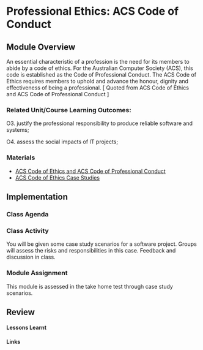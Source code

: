 # Professional Ethics: ACS Code of Conduct

## Module Overview

An essential characteristic of a profession is the need for its members to abide by a code of ethics. For the 
Australian Computer Society (ACS), this code is established as the Code of Professional Conduct.
The ACS Code of Ethics requires members to uphold and advance the honour, dignity and effectiveness of being a professional. [ Quoted from ACS Code of Ethics and ACS Code of Professional Conduct ]

### Related Unit/Course Learning Outcomes:

O3. justify the professional responsibility to produce reliable software and systems; 

O4. assess the social impacts of IT projects;

### Materials

- [ACS Code of Ethics and ACS Code of Professional Conduct](https://www.acs.org.au/governance/rules-and-regulations.html)
- [ACS Code of Ethics Case Studies](https://www.acs.org.au/content/dam/acs/elected-members/pab/EthicsCommittee/ACS%20Code%20of%20Professional%20Conduct%20Case%20Studies.pdf)


## Implementation

### Class Agenda


### Class Activity

You will be given some case study scenarios for a software project. Groups will assess the risks and responsibilities in this case. Feedback and discussion in class.

### Module Assignment

This module is assessed in the take home test through case study scenarios.

## Review
#### Lessons Learnt
#### Links

